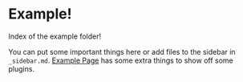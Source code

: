 # Example!

Index of the example folder!

You can put some important things here or add files to the sidebar in `_sidebar.md`. [Example Page](/example/page) has some extra things to show off some plugins.
